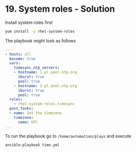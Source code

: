 # 19. System roles - Solution

Install system roles first
```bash
yum install -y rhel-system-roles
```

The playbook might look as follows
```yml
---
- hosts: all
  become: true
  vars:
    timesync_ntp_servers:
    - hostname: 1.pl.pool.ntp.org
      iburst: true
      pool: true
    - hostname: 2.pl.pool.ntp.org
      iburst: true
      pool: true
  roles:
    - rhel-system-roles.timesync
  post_tasks:
  - name: Set the timezone
    timezone:
      name: UTC
...
```
To run the playbook go to `/home/automation/plays` and execute
```bash
ansible-playbook time.yml
```